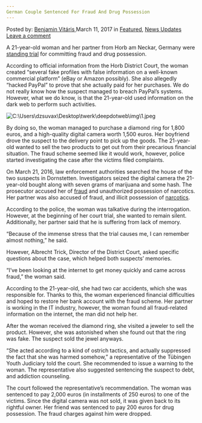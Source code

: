 ```yaml
---
German Couple Sentenced For Fraud And Drug Possession
---
```

<article class="post-listing post-18570 post type-post status-publish format-standard has-post-thumbnail hentry 
category-news-updates">
<div class="post-inner">
<span>Posted by: <a href="https://www.deepdotweb.com/author/benjaminvi/" title="">Benjamin Vitáris </a></span>
<span>March 11, 2017</span>
<span>in <a href="https://www.deepdotweb.com/category/deepdot-news/" rel="category tag">Featured</a>, <a href="https://www.deepdotweb.com/category/news-updates/" rel="category tag">News Updates</a></span>
<span><a href="https://www.deepdotweb.com/2017/03/11/german-couple-sentenced-for-fraud-and-drug-possession/#respond">Leave a comment</a></span>


<p>A 21-year-old woman and her partner from Horb am Neckar, Germany were <a href="http://www.schwarzwaelder-bote.de/inhalt.horb-dornstetten-betrogene-betruegerin-bleibt-auf-ware-sitzen.24eec465-c94e-4e77-8545-880b6bbeccd7.html">standing trial</a> for committing fraud and drug possession.</p>
<p>According to official information from the Horb District Court, the woman created “several fake profiles with false information on a well-known commercial platform” (eBay or Amazon possibly). She also allegedly “hacked PayPal” to prove that she actually paid for her purchases. We do not really know how the suspect managed to breach PayPal’s systems. However, what we do know, is that the 21-year-old used information on the dark web to perform such activities.</p>
<p><img class="wp-image-18575 aligncenter" src="https://www.deepdotweb.com/wp-content/uploads/2017/03/c-users-dzsuvax-desktop-twerk-deepdotweb-img-1-jp.jpeg" alt="C:\Users\dzsuvax\Desktop\twerk\deepdotweb\img\1.jpeg" srcset="https://www.deepdotweb.com/wp-content/uploads/2017/03/c-users-dzsuvax-desktop-twerk-deepdotweb-img-1-jp.jpeg 700w, https://www.deepdotweb.com/wp-content/uploads/2017/03/c-users-dzsuvax-desktop-twerk-deepdotweb-img-1-jp-300x200.jpeg 300w" sizes="(max-width: 700px) 100vw, 700px" /></p>
<p>By doing so, the woman managed to purchase a diamond ring for 1,800 euros, and a high-quality digital camera worth 1,500 euros. Her boyfriend drove the suspect to the delivery point to pick up the goods. The 21-year-old wanted to sell the two products to get out from their precarious financial situation. The fraud scheme seemed like it would work, however, police started investigating the case after the victims filed complaints.</p>
<p>On March 21, 2016, law enforcement authorities searched the house of the two suspects in Dornstetten. Investigators seized the digital camera the 21-year-old bought along with seven grams of marijuana and some hash. The prosecutor accused her of <a href="https://www.deepdotweb.com/tag/fraud/">fraud</a> and unauthorized possession of narcotics. Her partner was also accused of fraud, and illicit possession of <a href="https://www.deepdotweb.com/tag/narcotics/">narcotics</a>.</p>
<p>According to the police, the woman was talkative during the interrogation. However, at the beginning of her court trial, she wanted to remain silent. Additionally, her partner said that he is suffering from lack of memory.</p>
<p>&#8220;Because of the immense stress that the trial causes me, I can remember almost nothing,&#8221; he said.</p>
<p>However, Albrecht Trick, Director of the District Court, asked specific questions about the case, which helped both suspects’ memories.</p>
<p>&#8220;I&#8217;ve been looking at the internet to get money quickly and came across fraud,&#8221; the woman said.</p>
<p>According to the 21-year-old, she had two car accidents, which she was responsible for. Thanks to this, the woman experienced financial difficulties and hoped to restore her bank account with the fraud scheme. Her partner is working in the IT industry, however, the woman found all fraud-related information on the internet, the man did not help her.</p>
<p>After the woman received the diamond ring, she visited a jeweler to sell the product. However, she was astonished when she found out that the ring was fake. The suspect sold the jewel anyways.</p>
<p>&#8220;She acted according to a kind of ostrich tactics, and actually suppressed the fact that she was harmed somehow,” a representative of the Tübingen Youth Judiciary told the court. She recommended to issue a warning to the woman. The representative also suggested sentencing the suspect to debt, and addiction counseling.</p>
<p>The court followed the representative’s recommendation. The woman was sentenced to pay 2,000 euros (in installments of 250 euros) to one of the victims. Since the digital camera was not sold, it was given back to its rightful owner. Her friend was sentenced to pay 200 euros for drug possession. The fraud charges against him were dropped.</p>
</div>
<span style="display:none" class="updated">2017-03-11</span>
<div style="display:none" class="vcard author" itemprop="author" itemscope itemtype="http://schema.org/Person"><strong class="fn" itemprop="name"><a href="https://www.deepdotweb.com/author/benjaminvi/" title="Posts by Benjamin Vitáris" rel="author">Benjamin Vitáris</a></strong></div>
</div>
</article>

